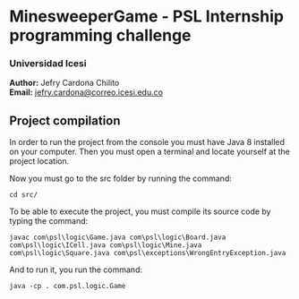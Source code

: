 # MinesweeperGame - PSL Internship programming challenge  
### Universidad Icesi

**Author:** Jefry Cardona Chilito  
**Email:** jefry.cardona@correo.icesi.edu.co  

## Project compilation  

In order to run the project from the console you must have Java 8 installed on your computer. Then you must open a terminal and locate yourself at the project location.

Now you must go to the src folder by running the command:

```console
cd src/
```

To be able to execute the project, you must compile its source code by typing the command:

```console
javac com\psl\logic\Game.java com\psl\logic\Board.java com\psl\logic\ICell.java com\psl\logic\Mine.java com\psl\logic\Square.java com\psl\exceptions\WrongEntryException.java
```

And to run it, you run the command:

```console
java -cp . com.psl.logic.Game
```
